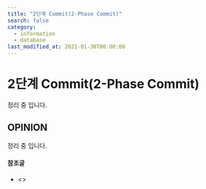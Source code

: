 ```yaml
---
title: "2단계 Commit(2-Phase Commit)"
search: false
category:
  - information
  - database
last_modified_at: 2021-01-30T00:00:00
---
```


# 2단계 Commit(2-Phase Commit)<br>

정리 중 입니다.

## OPINION
정리 중 입니다.

#### 참조글
- <>
